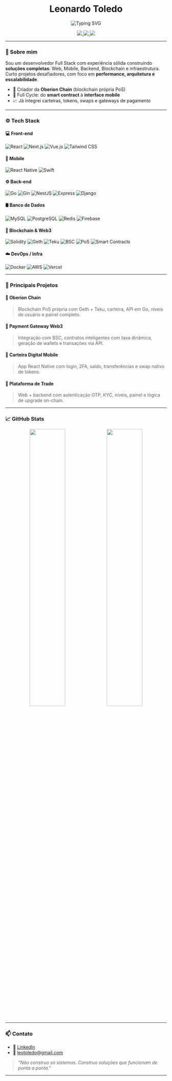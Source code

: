 <h1 align="center">Leonardo Toledo</h1>

<p align="center">
  <img src="https://readme-typing-svg.herokuapp.com?font=Fira+Code&size=24&pause=1000&color=F7F7F7&center=true&vCenter=true&width=435&lines=Full+Stack+Dev+%7C+Blockchain+Builder;Mobile+%2B+Web+%2B+PoS+Infra;React%2C+Go%2C+Solidity+%26+mais..." alt="Typing SVG" />
</p>

<p align="center">
  <a href="https://www.linkedin.com/in/leonardo-toledo0/">
    <img src="https://img.shields.io/badge/LinkedIn-LeonardoToledo0-blue?logo=linkedin" />
  </a>
  <a href="mailto:leotoledo010@gmail.com">
    <img src="https://img.shields.io/badge/E--mail-leonardo%40email.com-red?logo=gmail" />
  </a>
  <a href="https://github.com/LeonardoToledo0">
    <img src="https://img.shields.io/github/followers/LeonardoToledo0?style=social" />
  </a>
</p>

---

### 🧠 Sobre mim

Sou um desenvolvedor Full Stack com experiência sólida construindo **soluções completas**: Web, Mobile, Backend, Blockchain e infraestrutura. Curto projetos desafiadores, com foco em **performance, arquitetura e escalabilidade**.

- 🚀 Criador da **Oberion Chain** (blockchain própria PoS)
- 🧩 Full Cycle: do **smart contract** à **interface mobile**
- 📈 Já integrei carteiras, tokens, swaps e gateways de pagamento

---

### ⚙️ Tech Stack

#### 💻 Front-end
![React](https://img.shields.io/badge/-React-61DAFB?logo=react&logoColor=000)
![Next.js](https://img.shields.io/badge/-Next.js-000000?logo=next.js)
![Vue.js](https://img.shields.io/badge/-Vue.js-4FC08D?logo=vue.js)
![Tailwind CSS](https://img.shields.io/badge/-Tailwind-38B2AC?logo=tailwind-css)

#### 📱 Mobile
![React Native](https://img.shields.io/badge/-React_Native-61DAFB?logo=react)
![Swift](https://img.shields.io/badge/-Swift-FA7343?logo=swift)

#### ⚙️ Back-end
![Go](https://img.shields.io/badge/-Go-00ADD8?logo=go)
![Gin](https://img.shields.io/badge/-Gin-00ADD8?logo=go)
![NestJS](https://img.shields.io/badge/-NestJS-E0234E?logo=nestjs)
![Express](https://img.shields.io/badge/-Express-000000?logo=express)
![Django](https://img.shields.io/badge/-Django-092E20?logo=django)

#### 🛢️ Banco de Dados
![MySQL](https://img.shields.io/badge/-MySQL-4479A1?logo=mysql)
![PostgreSQL](https://img.shields.io/badge/-PostgreSQL-336791?logo=postgresql)
![Redis](https://img.shields.io/badge/-Redis-DC382D?logo=redis)
![Firebase](https://img.shields.io/badge/-Firebase-FFCA28?logo=firebase)

#### 🧬 Blockchain & Web3
![Solidity](https://img.shields.io/badge/-Solidity-363636?logo=solidity)
![Geth](https://img.shields.io/badge/-Geth-F2A900?logo=ethereum)
![Teku](https://img.shields.io/badge/-Teku-00BFFF?logo=ethereum)
![BSC](https://img.shields.io/badge/-Binance%20Smart%20Chain-F3BA2F?logo=binance)
![PoS](https://img.shields.io/badge/-Proof%20of%20Stake-6A1B9A)
![Smart Contracts](https://img.shields.io/badge/-Smart%20Contracts-FF5722)

#### ☁️ DevOps / Infra
![Docker](https://img.shields.io/badge/-Docker-2496ED?logo=docker)
![AWS](https://img.shields.io/badge/-AWS-232F3E?logo=amazon-aws)
![Vercel](https://img.shields.io/badge/-Vercel-000000?logo=vercel)

---

### 💼 Principais Projetos

#### 🔹 **Oberion Chain**
> Blockchain PoS própria com Geth + Teku, carteira, API em Go, níveis de usuário e painel completo.

#### 🔹 **Payment Gateway Web3**
> Integração com BSC, contratos inteligentes com taxa dinâmica, geração de wallets e transações via API.

#### 🔹 **Carteira Digital Mobile**
> App React Native com login, 2FA, saldo, transferências e swap nativo de tokens.

#### 🔹 **Plataforma de Trade**
> Web + backend com autenticação OTP, KYC, níveis, painel e lógica de upgrade on-chain.

---

### 📈 GitHub Stats

<p align="center">
  <img width="47%" src="https://github-readme-stats.vercel.app/api?username=LeonardoToledo0&show_icons=true&theme=tokyonight&count_private=true" />
  <img width="47%" src="https://github-readme-stats.vercel.app/api/top-langs/?username=LeonardoToledo0&layout=compact&theme=tokyonight" />
</p>

---

### 📫 Contato

- 💼 [LinkedIn](https://www.linkedin.com/in/leonardo-toledo0/)
- 📧 leotoledo@gmail.com

> *"Não construo só sistemas. Construo soluções que funcionam de ponta a ponta."*

---
